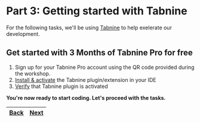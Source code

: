 # Part 3: Getting started with Tabnine

For the following tasks, we'll be using [Tabnine](https://tabnine.com/) to help exelerate our development.

## Get started with 3 Months of Tabnine Pro for free

1. Sign up for your Tabnine Pro account using the QR code provided during the workshop.
2. [Install & activate](https://docs.tabnine.com/saas/install) the Tabnine plugin/extension in your IDE
3. [Verify](https://docs.tabnine.com/saas/tabnine-pro/tabnine-pro-for-teams/verify-that-tabnine-plugin-is-activated-pro) that Tabnine plugin is activated

**You're now ready to start coding. Let's proceed with the tasks.**

| [Back](part-2.md) | [Next](part-4.md) |
| ----------------- | ----------------- |
